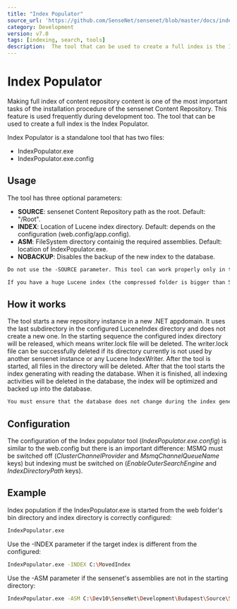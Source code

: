 ```yaml
---
title: "Index Populator"
source_url: 'https://github.com/SenseNet/sensenet/blob/master/docs/index-populator.md'
category: Development
version: v7.0
tags: [indexing, search, tools]
description:  The tool that can be used to create a full index is the Index Populator.
---
```


# Index Populator

Making full index of content repository content is one of the most important tasks of the installation procedure of the sensenet Content Repository. This feature is used frequently during development too. The tool that can be used to create a full index is the Index Populator.

Index Populator is a standalone tool that has two files:

- IndexPopulator.exe
- IndexPopulator.exe.config

## Usage

The tool has three optional parameters:

- **SOURCE**: sensenet Content Repository path as the root. Default: "/Root".
- **INDEX**: Location of Lucene index directory. Default: depends on the configuration (web.config/app.config).
- **ASM**: FileSystem directory containig the required assemblies. Default: location of IndexPopulator.exe.
- **NOBACKUP**: Disables the backup of the new index to the database.

```diff
Do not use the -SOURCE parameter. This tool can work properly only in the full index population mode.
```

```diff
If you have a huge Lucene index (the compressed folder is bigger than 500MB), you should consider switching off automatic index backup. In this case you should use the NOBACKUP parameter above to prevent the index populator to make a database backup. For index backup strategy for huge index, please visit the [Backup tool article](/docs/backup-tool.md).
```

## How it works

The tool starts a new repository instance in a new .NET appdomain. It uses the last subdirectory in the configured LuceneIndex directory and does not create a new one. In the starting sequence the configured index directory will be released, which means writer.lock file will be deleted. The writer.lock file can be successfully deleted if its directory currently is not used by another sensenet instance or any Lucene IndexWriter. After the tool is started, all files in the directory will be deleted. After that the tool starts the index generating with reading the database. When it is finished, all indexing activities will be deleted in the database, the index will be optimized and backed up into the database.

```diff
You must ensure that the database does not change during the index generation. After the generation is finished the full index must be copied to all NLB nodes.
```

## Configuration

The configuration of the Index populator tool (*IndexPopulator.exe.config*) is similar to the web.config but there is an important difference: MSMQ must be switched off (*ClusterChannelProvider* and *MsmqChannelQueueName* keys) but indexing must be switched on (*EnableOuterSearchEngine* and *IndexDirectoryPath* keys).

## Example

Index population if the IndexPopulator.exe is started from the web folder's bin directory and index directory is correctly configured:

```bash
IndexPopulator.exe
```

Use the -INDEX parameter if the target index is different from the configured:

```bash
IndexPopulator.exe -INDEX C:\MovedIndex
```

Use the -ASM parameter if the sensenet's assemblies are not in the starting directory:

```bash
IndexPopulator.exe -ASM C:\Dev10\SenseNet\Development\Budapest\Source\SenseNet\WebSite\bin
```